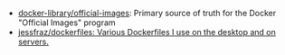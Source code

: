 


*   [docker-library/official-images](https://github.com/docker-library/official-images): Primary source of truth for the Docker "Official Images" program
* [jessfraz/dockerfiles: Various Dockerfiles I use on the desktop and on servers. ](https://github.com/jessfraz/dockerfiles)